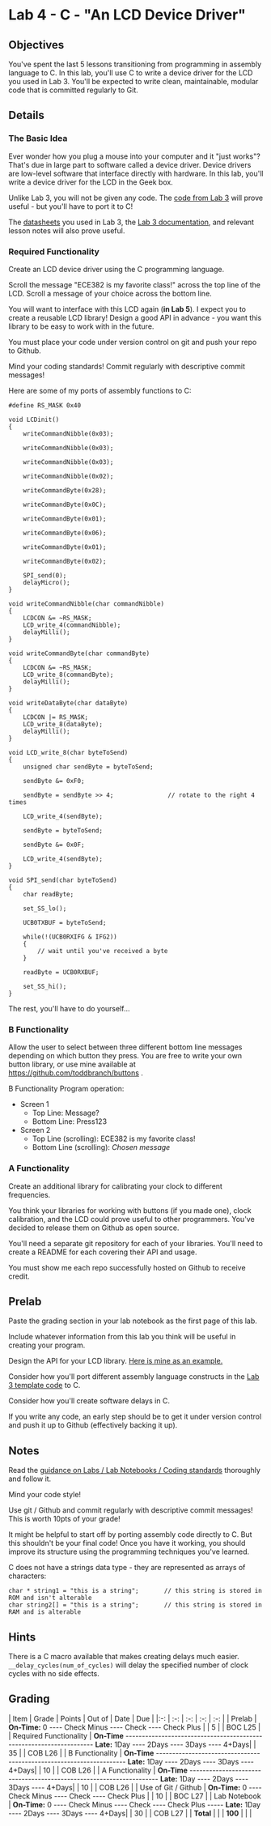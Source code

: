 # Lab 4 - C - "An LCD Device Driver"

## Objectives

You've spent the last 5 lessons transitioning from programming in assembly language to C.  In this lab, you'll use C to write a device driver for the LCD you used in Lab 3.  You'll be expected to write clean, maintainable, modular code that is committed regularly to Git.

## Details

### The Basic Idea

Ever wonder how you plug a mouse into your computer and it "just works"?  That's due in large part to software called a device driver.  Device drivers are low-level software that interface directly with hardware.  In this lab, you'll write a device driver for the LCD in the Geek box.

Unlike Lab 3, you will not be given any code.  The [code from Lab 3](/labs/lab3/given_code.html) will prove useful - but you'll have to port it to C!

The [datasheets](/datasheets) you used in Lab 3, the [Lab 3 documentation](/labs/lab3), and relevant lesson notes will also prove useful.

### Required Functionality

Create an LCD device driver using the C programming language.

Scroll the message "ECE382 is my favorite class!" across the top line of the LCD.  Scroll a message of your choice across the bottom line.

You will want to interface with this LCD again (**in Lab 5**).  I expect you to create a reusable LCD library!  Design a good API in advance - you want this library to be easy to work with in the future.

You must place your code under version control on git and push your repo to Github.

Mind your coding standards!  Commit regularly with descriptive commit messages!

Here are some of my ports of assembly functions to C:
```
#define RS_MASK 0x40

void LCDinit()
{
    writeCommandNibble(0x03);

    writeCommandNibble(0x03);

    writeCommandNibble(0x03);

    writeCommandNibble(0x02);

    writeCommandByte(0x28);

    writeCommandByte(0x0C);

    writeCommandByte(0x01);

    writeCommandByte(0x06);

    writeCommandByte(0x01);

    writeCommandByte(0x02);

    SPI_send(0);
    delayMicro();
}

void writeCommandNibble(char commandNibble)
{
    LCDCON &= ~RS_MASK;
    LCD_write_4(commandNibble);
    delayMilli();
}

void writeCommandByte(char commandByte)
{
    LCDCON &= ~RS_MASK;
    LCD_write_8(commandByte);
    delayMilli();
}

void writeDataByte(char dataByte)
{
    LCDCON |= RS_MASK;
    LCD_write_8(dataByte);
    delayMilli();
}

void LCD_write_8(char byteToSend)
{
    unsigned char sendByte = byteToSend;

    sendByte &= 0xF0;

    sendByte = sendByte >> 4;               // rotate to the right 4 times

    LCD_write_4(sendByte);

    sendByte = byteToSend;

    sendByte &= 0x0F;

    LCD_write_4(sendByte);
}

void SPI_send(char byteToSend)
{
    char readByte;

    set_SS_lo();

    UCB0TXBUF = byteToSend;

    while(!(UCB0RXIFG & IFG2))
    {
        // wait until you've received a byte
    }

    readByte = UCB0RXBUF;

    set_SS_hi();
}
```

The rest, you'll have to do yourself...

### B Functionality

Allow the user to select between three different bottom line messages depending on which button they press.  You are free to write your own button library, or use mine available at https://github.com/toddbranch/buttons .

B Functionality Program operation:

- Screen 1
    - Top Line: Message?
    - Bottom Line: Press123
- Screen 2
    - Top Line (scrolling): ECE382 is my favorite class!
    - Bottom Line (scrolling): *Chosen message*

### A Functionality

Create an additional library for calibrating your clock to different frequencies.

You think your libraries for working with buttons (if you made one), clock calibration, and the LCD could prove useful to other programmers.  You've decided to release them on Github as open source.

You'll need a separate git repository for each of your libraries.  You'll need to create a README for each covering their API and usage.

You must show me each repo successfully hosted on Github to receive credit.

## Prelab

Paste the grading section in your lab notebook as the first page of this lab.

Include whatever information from this lab you think will be useful in creating your program.

Design the API for your LCD library.  [Here is mine as an example.](LCD_h.html)

Consider how you'll port different assembly language constructs in the [Lab 3 template code](/labs/lab3/given_code.html) to C.

Consider how you'll create software delays in C.

If you write any code, an early step should be to get it under version control and push it up to Github (effectively backing it up).

## Notes

Read the [guidance on Labs / Lab Notebooks / Coding standards](/admin/labs.html) thoroughly and follow it.

Mind your code style!

Use git / Github and commit regularly with descriptive commit messages!  This is worth 10pts of your grade!

It might be helpful to start off by porting assembly code directly to C.  But this shouldn't be your final code!  Once you have it working, you should improve its structure using the programming techniques you've learned.

C does not have a strings data type - they are represented as arrays of characters:
```
char * string1 = "this is a string";       // this string is stored in ROM and isn't alterable 
char string2[] = "this is a string";       // this string is stored in RAM and is alterable
```

## Hints

There is a C macro available that makes creating delays much easier.  `__delay_cycles(num_of_cycles)` will delay the specified number of clock cycles with no side effects.

## Grading

| Item | Grade | Points | Out of | Date | Due |
|:-: | :-: | :-: | :-: | :-: |
| Prelab | **On-Time:** 0 ---- Check Minus ---- Check ---- Check Plus | | 5 | | BOC L25 |
| Required Functionality | **On-Time** -------------------------------------------------------------------- **Late:** 1Day ---- 2Days ---- 3Days ---- 4+Days| | 35 | | COB L26 |
| B Functionality | **On-Time** -------------------------------------------------------------------- **Late:** 1Day ---- 2Days ---- 3Days ---- 4+Days| | 10 | | COB L26 |
| A Functionality | **On-Time** -------------------------------------------------------------------- **Late:** 1Day ---- 2Days ---- 3Days ---- 4+Days| | 10 | | COB L26 |
| Use of Git / Github | **On-Time:** 0 ---- Check Minus ---- Check ---- Check Plus | | 10 | | BOC L27 |
| Lab Notebook | **On-Time:** 0 ---- Check Minus ---- Check ---- Check Plus ----- **Late:** 1Day ---- 2Days ---- 3Days ---- 4+Days| | 30 | | COB L27 |
| **Total** | | | **100** | | |
